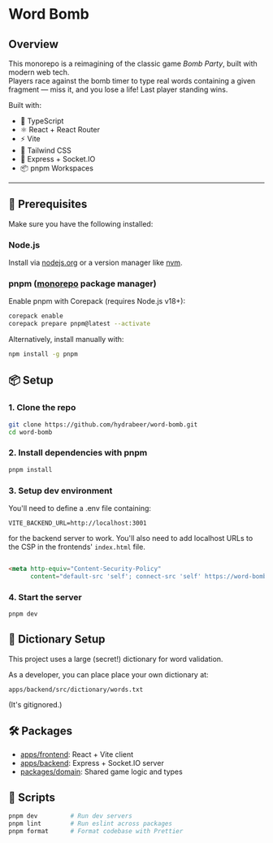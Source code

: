 # Word Bomb

## Overview

This monorepo is a reimagining of the classic game _Bomb Party_, built with
modern web tech.  
Players race against the bomb timer to type real words containing a given
fragment — miss it, and
you lose a life! Last player standing wins.

Built with:

- 🧠 TypeScript
- ⚛️ React + React Router
- ⚡ Vite
- 🎨 Tailwind CSS
- 📡 Express + Socket.IO
- 📦 pnpm Workspaces

---

## 🧰 Prerequisites

Make sure you have the following installed:

### Node.js

Install via [nodejs.org](https://nodejs.org/) or a version manager
like [nvm](https://github.com/nvm-sh/nvm).

### pnpm ([monorepo](https://monorepo.tools/#what-is-a-monorepo) package manager)

Enable pnpm with Corepack (requires Node.js v18+):

```bash
corepack enable
corepack prepare pnpm@latest --activate
```

Alternatively, install manually with:

```bash
npm install -g pnpm
```

## 📦 Setup

### 1. Clone the repo

```bash
git clone https://github.com/hydrabeer/word-bomb.git
cd word-bomb
```

### 2. Install dependencies with pnpm

```bash
pnpm install
```

### 3. Setup dev environment

You'll need to define a .env file containing:

```.dotenv
VITE_BACKEND_URL=http://localhost:3001
```

for the backend server to work. You'll also need to add localhost URLs to
the CSP in the frontends' `index.html` file.

```html

<meta http-equiv="Content-Security-Policy"
      content="default-src 'self'; connect-src 'self' https://word-bomb-backend.onrender.com wss://word-bomb-backend.onrender.com http://localhost:3001 ws://localhost:3001; script-src 'self'; style-src 'self' 'unsafe-inline'; object-src 'none'; base-uri 'self'; frame-ancestors 'none';">
```

### 4. Start the server

```bash
pnpm dev
```

## 🔐 Dictionary Setup

This project uses a large (secret!) dictionary for word validation.

As a developer, you can place place your own dictionary at:

```
apps/backend/src/dictionary/words.txt
```

(It's gitignored.)

## 🛠 Packages

- [apps/frontend](apps/frontend): React + Vite client
- [apps/backend](apps/backend): Express + Socket.IO server
- [packages/domain](packages/domain): Shared game logic and types

## 🧪 Scripts

```bash
pnpm dev         # Run dev servers
pnpm lint        # Run eslint across packages
pnpm format      # Format codebase with Prettier
```
